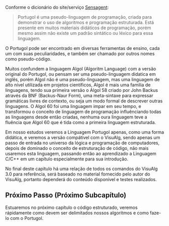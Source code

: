 Conforme o dicionário do site/serviço [Sensagent](http://dicionario.sensagent.com/portugol/pt-pt/):
>Portugol é uma pseudo-linguagem de programação, criada para demonstrar o uso de algoritmos e programação estruturada. Está presente em muitos materiais didáticos de programação, porém mesmo assim não existe um padrão sintático ou léxico para essa linguagem. 

O Portugol pode ser encontrado em diversas ferramentas de ensino, cada um com suas peculiaridades, e também ser chamado por outros nomes como pseudo-código.

Muitos confundem a linguagem Algol (Algoritm Language) com a versão original do Portugol, ou pensam ser uma pseudo-linguagem didatica em inglês, porém Algol não é uma pseudo-linguagem, mas uma linguagem de alto nível utilizada em projetos científicos, Algol é mais uma familia de linguagens, tendo sua primeira versão o Algol 58 criado por John Backus através da BNF (Backus-Naur Form), uma meta-sintaxe para expressar gramáticas livres de contexto, ou seja um modo formal de descrever outras linguagens. O Algol 60 foi uma linguagem impar em seu tempo, e transformou o conceito de linguagem de programação influênciando todas as linguagens desde então criadas, nenhuma oura linguagem teve a fluência que Algol 60 que é tida como a primeira linguagem estruturada.

Em nosso estudos veremos a Linguagem Portugol apenas, como uma forma didática, e veremos a versão compátivel com o VisuAlg, sendo apenas um passo de entrada no universo da lógica e programação de computadores, depois de dominado o conceito de estruturação de código, não mais usaremos esta linguagem, passando então ao aprendizado a Linguagem C/C++ em um capítulo especialmente para sua introdução.

No final deste capítulo há uma relação de todos os comandos do VisuAlg 3.0 para referência, será baseado no material fornecido pelo autor do VisuAlg, portanto dependerá do conteúdo disponível e testes realizados.

## Próximo Passo (Próximo Subcapítulo)
Estuaremos no próximo capítulo o código estruturado, veremos rápidamente como devem ser delimitados nossos algoritmos e como faze-lo com o Portugol.





